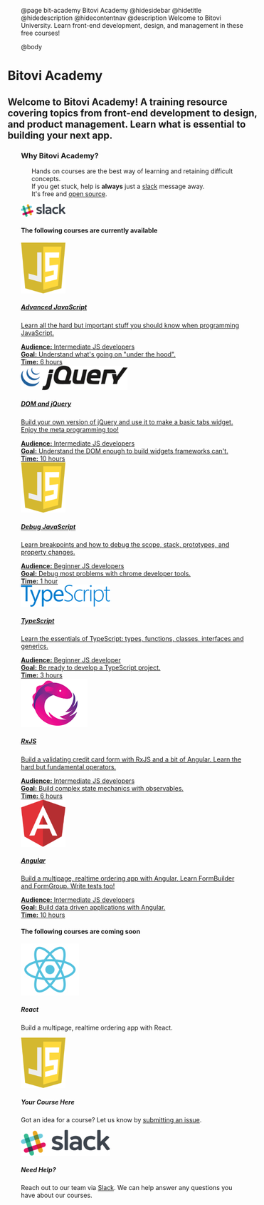 @page bit-academy Bitovi Academy
@hidesidebar
@hidetitle
@hidedescription
@hidecontentnav
@description Welcome to Bitovi University. Learn front-end development, design,
and management in these free courses!

@body
<style>
.main-content {
  width: 100%;
  padding-right: 0;
}
.container {
  padding: 0;
}
.content {
  margin: 0;
}
.main {
  padding-top: 0;
}
.hero-banner {
  margin-left: -30px;
  margin-right: -30px;
}
.course .detail {
  padding: 0;
  margin: 0;
}
.academy-intro ol {
  margin-top: 0;
}
.academy-intro ol li {
  list-style: none;
}
</style>

<div class="container">
<div class="hero-banner">
<h1>Bitovi Academy</h1>
<h2>Welcome to Bitovi Academy! A training resource covering topics from front-end development to design, and product management. Learn what is essential to building your next app.</h2>
</div>
<div class="academy-intro">
<h3>Why Bitovi Academy?</h3>
<ol>
<li>Hands on courses are the best way of learning and retaining difficult concepts.</li>
<li>If you get stuck, help is <b>always</b> just a <a href="https://join.slack.com/t/bitovi-community/shared_invite/enQtNTIzMTE5NzYxMjA3LWMwMzE4MjFkMTI5ZmZjNzllYjc2MzcxOWNmOTg3YjI4NjE0MGFkZGNkOTNlZjlkNDBhNTlmYTcwMzJlZDZjY2Y">slack</a> message away. </li>
<li>It's free and <a href="https://github.com/bitovi/university">open source</a>.</li>
</ol>
<a href="https://join.slack.com/t/bitovi-community/shared_invite/enQtNTIzMTE5NzYxMjA3LWMwMzE4MjFkMTI5ZmZjNzllYjc2MzcxOWNmOTg3YjI4NjE0MGFkZGNkOTNlZjlkNDBhNTlmYTcwMzJlZDZjY2Y"><img src="./static/img/slack.png" width="100"></a>
</div>
<div class="courses-intro" id="courses">
<h4>The following courses are currently available</h4>
</div>
</div><!-- close container -->

<div class="courses-container">
<div class="courses">

<div class="course">
<a href="./advanced-javascript-training.html">
<div class="course-logo">
<img src="./static/img/javascript.png" width="100">
</div>
<h5>Advanced JavaScript</h5>
<p>Learn all the hard but important stuff you should know when programming JavaScript.</p>
<p class='detail'><strong>Audience:</strong> Intermediate JS developers</p>
<p class='detail'><strong>Goal:</strong> Understand what's going on "under the hood".</p>
<p class='detail'><strong>Time:</strong> 6 hours</p>
</a>
</div>

<div class="course">
<a href="./dom-jquery-training.html">
<div class="course-logo">
<img src="./static/img/jquery.png" width="240">
</div>
<h5>DOM and jQuery</h5>
<p>Build your own version of
jQuery and use it to make a basic tabs widget. Enjoy the
meta programming too!</p>
<p class='detail'><strong>Audience:</strong> Intermediate JS developers</p>
<p class='detail'><strong>Goal:</strong> Understand the DOM enough to build widgets frameworks can't.</p>
<p class='detail'><strong>Time:</strong> 10 hours</p>
</a>
</div>

<div class="course">
<a href="./debugging-javascript-training.html">
<div class="course-logo">
<img src="./static/img/javascript.png" width="100">
</div>
<h5>Debug JavaScript</h5>
<p>Learn breakpoints and how to debug the scope, stack, prototypes, and
property changes.</p>
<p class='detail'><strong>Audience:</strong> Beginner JS developers</p>
<p class='detail'><strong>Goal:</strong> Debug most problems with chrome developer tools.</p>
<p class='detail'><strong>Time:</strong> 1 hour</p>

</a>
</div>

</div>
<div class="courses">

<div class="course">
<a href="./typescript.html">
<div class="course-logo">
<img src="./static/img/typescript.png" width="200">
</div>
<h5>TypeScript</h5>
<p>Learn the essentials of TypeScript: types, functions, classes, interfaces and generics.</p>
<p class='detail'><strong>Audience:</strong> Beginner JS developer</p>
<p class='detail'><strong>Goal:</strong> Be ready to develop a TypeScript project.</p>
<p class='detail'><strong>Time:</strong> 3 hours</p>
</a>
</div>

<div class="course">
<a href="./RxJS.html">
<div class="course-logo">
<img src="./static/img/rxjs.png" width="150">
</div>
<h5>RxJS</h5>
<p>Build a validating credit card form with RxJS and a bit of Angular. Learn
the hard but fundamental operators.</p>
<p class='detail'><strong>Audience:</strong> Intermediate JS developers</p>
<p class='detail'><strong>Goal:</strong> Build complex state mechanics with observables.</p>
<p class='detail'><strong>Time:</strong> 6 hours</p>
</a>
</div>

<div class="course">
<a href="./angular.html">
<div class="course-logo">
<img src="./static/img/angular.png" width="100">
</div>
<h5>Angular</h5>
<p>Build a multipage, realtime ordering app with Angular. Learn
FormBuilder and FormGroup. Write tests
too!</p>
<p class='detail'><strong>Audience:</strong> Intermediate JS developers</p>
<p class='detail'><strong>Goal:</strong> Build data driven applications with Angular.</p>
<p class='detail'><strong>Time:</strong> 10 hours</p>
</a>
</div>

</div><!-- close courses -->
</div><!-- close courses-container -->

<div class="courses-intro">
<h4>The following courses are coming soon</h4>
</div>

<div class="courses-container">
<div class="courses">

<div class="course">
<div class="course-logo">
<img src="./static/img/react.png" width="130">
</div>
<h5>React</h5>
<p>Build a multipage, realtime ordering app with React.</p>
</div>

<div class="course">
<div class="course-logo">
<img src="./static/img/javascript.png" width="100">
</div>
<h5>Your Course Here</h5>
<p>Got an idea for a course? Let us know by <a href="https://github.com/bitovi/university/issues/new">submitting an issue</a>.</p>

</div>



<div class="course">
<div class="course-logo">
<img src="./static/img/slack.png" width="200">
</div>
<h5>Need Help?</h5>
<p>Reach out to our team via <a href="https://join.slack.com/t/bitovi-community/shared_invite/enQtNTIzMTE5NzYxMjA3LWMwMzE4MjFkMTI5ZmZjNzllYjc2MzcxOWNmOTg3YjI4NjE0MGFkZGNkOTNlZjlkNDBhNTlmYTcwMzJlZDZjY2Y">Slack</a>. We can help answer any questions you have about our courses.</p>
</div>

</div><!-- close courses -->
</div><!-- close courses-container -->
